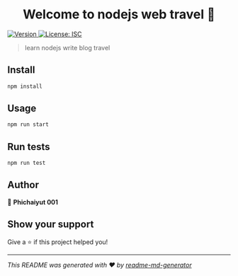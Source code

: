<h1 align="center">Welcome to nodejs web travel 👋</h1>
<p>
  <a href="https://www.npmjs.com/package/nodejs web travel" target="_blank">
    <img alt="Version" src="https://img.shields.io/npm/v/nodejs web travel.svg">
  </a>
  <a href="#" target="_blank">
    <img alt="License: ISC" src="https://img.shields.io/badge/License-ISC-yellow.svg" />
  </a>
</p>

> learn nodejs write blog travel

## Install

```sh
npm install
```

## Usage

```sh
npm run start
```

## Run tests

```sh
npm run test
```

## Author

👤 **Phichaiyut 001**


## Show your support

Give a ⭐️ if this project helped you!

***
_This README was generated with ❤️ by [readme-md-generator](https://github.com/kefranabg/readme-md-generator)_
